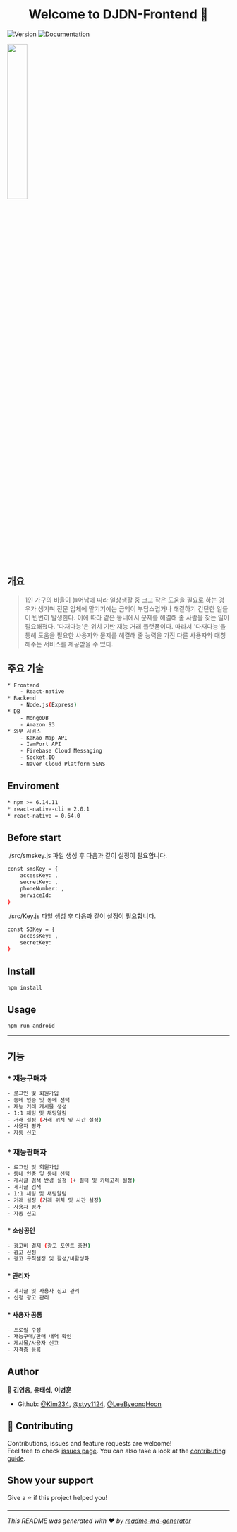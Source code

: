 <h1 align="center">Welcome to DJDN-Frontend 👋</h1>
<p>
  <img alt="Version" src="https://img.shields.io/badge/version-1.0.0-blue.svg?cacheSeconds=2592000" />
  <a href=" " target="_blank">
    <img alt="Documentation" src="https://img.shields.io/badge/documentation-yes-brightgreen.svg" />
  </a>
</p>




<img src = "https://user-images.githubusercontent.com/65855364/120516866-cc39f700-c40a-11eb-8f12-849773e1ffb1.png" width="30%">

## 개요
> 1인 가구의 비율이 늘어남에 따라 일상생활 중 크고 작은 도움을 필요로 하는 경우가 생기며 전문 업체에 맡기기에는 금액이 부담스럽거나 해결하기 간단한 일들이 빈번히 발생한다. 
이에 따라 같은 동네에서 문제를 해결해 줄 사람을 찾는 일이 필요해졌다.
'다재다능'은 위치 기반 재능 거래 플랫폼이다.
따라서 '다재다능'을 통해 도움을 필요한 사용자와 문제를 해결해 줄 능력을 가진 다른 사용자와 매칭해주는 서비스를 제공받을 수 있다.



## 주요 기술 
```sh
* Frontend
    - React-native
* Backend
    - Node.js(Express)
* DB
    - MongoDB
    - Amazon S3
* 외부 서비스
    - KaKao Map API
    - IamPort API
    - Firebase Cloud Messaging
    - Socket.IO
    - Naver Cloud Platform SENS
```


## Enviroment
```sh
* npm >= 6.14.11
* react-native-cli = 2.0.1
* react-native = 0.64.0

```

## Before start
./src/smskey.js 파일 생성 후 다음과 같이 설정이 필요합니다.

```sh
const smsKey = {
	accessKey: ,
	secretKey: ,
	phoneNumber: ,
	serviceId: 
}
```
./src/Key.js 파일 생성 후 다음과 같이 설정이 필요합니다.

```sh
const S3Key = {
    accessKey: ,
    secretKey: 
}
```


## Install

```sh
npm install
```

## Usage

```sh
npm run android 
```

---------------------------------
## 기능

### * 재능구매자
```sh
- 로그인 및 회원가입
- 동네 인증 및 동네 선택
- 재능 거래 게시물 생성
- 1:1 채팅 및 채팅알림
- 거래 설정 (거래 위치 및 시간 설정)
- 사용자 평가
- 자동 신고
```

### * 재능판매자
```sh
- 로그인 및 회원가입
- 동네 인증 및 동네 선택
- 게시글 검색 반경 설정 (+ 필터 및 카테고리 설정)
- 게시글 검색
- 1:1 채팅 및 채팅알림
- 거래 설정 (거래 위치 및 시간 설정)
- 사용자 평가
- 자동 신고
```
#### * 소상공인
```sh
- 광고비 결제 (광고 포인트 충전)
- 광고 신청
- 광고 규칙설정 및 활성/비활성화
```

#### * 관리자
```sh
- 게시글 및 사용자 신고 관리
- 신청 광고 관리
```

#### * 사용자 공통
```sh
- 프로필 수정
- 재능구매/판매 내역 확인
- 게시물/사용자 신고
- 자격증 등록
```

## Author

👤 **김영웅**, **윤태섭**, **이병훈**

* Github: [@Kim234](https://github.com/Kim234), [@styy1124](https://github.com/styy1124), [@LeeByeongHoon](https://github.com/LeeByeongHoon)

## 🤝 Contributing

Contributions, issues and feature requests are welcome!<br />Feel free to check [issues page]( ). You can also take a look at the [contributing guide]( ).

## Show your support

Give a ⭐️ if this project helped you!

***
_This README was generated with ❤️ by [readme-md-generator](https://github.com/kefranabg/readme-md-generator)_





